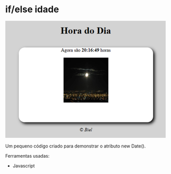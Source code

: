 # if/else idade

![Imagem do programa](/img/horadia.png)

Um pequeno código criado para demonstrar o atributo new Date().

Ferramentas usadas: 

- Javascript